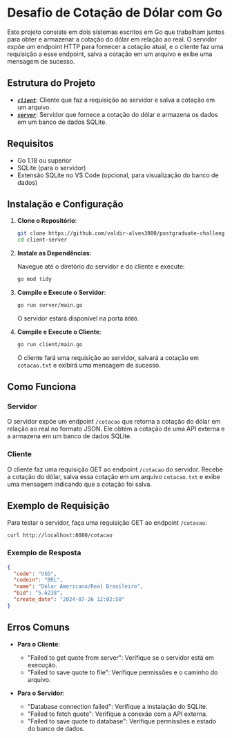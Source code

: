 # Desafio de Cotação de Dólar com Go

Este projeto consiste em dois sistemas escritos em Go que trabalham juntos para obter e armazenar a cotação do dólar em relação ao real. O servidor expõe um endpoint HTTP para fornecer a cotação atual, e o cliente faz uma requisição a esse endpoint, salva a cotação em um arquivo e exibe uma mensagem de sucesso.

## Estrutura do Projeto

- ***[`client`](client)***: Cliente que faz a requisição ao servidor e salva a cotação em um arquivo.
- ***[`server`](server)***: Servidor que fornece a cotação do dólar e armazena os dados em um banco de dados SQLite.

## Requisitos

- Go 1.18 ou superior
- SQLite (para o servidor)
- Extensão SQLite no VS Code (opcional, para visualização do banco de dados)

## Instalação e Configuração

1. **Clone o Repositório**:

   ```sh
   git clone https://github.com/valdir-alves3000/postgraduate-challenges-go-expert/client-server.git
   cd client-server
   ```

2. **Instale as Dependências**:

   Navegue até o diretório do servidor e do cliente e execute:

   ```sh
   go mod tidy
   ```

3. **Compile e Execute o Servidor**:


   ```sh
   go run server/main.go
   ```

   O servidor estará disponível na porta `8080`.

4. **Compile e Execute o Cliente**:

   ```sh
   go run client/main.go
   ```

   O cliente fará uma requisição ao servidor, salvará a cotação em `cotacao.txt` e exibirá uma mensagem de sucesso.

## Como Funciona

### Servidor

O servidor expõe um endpoint `/cotacao` que retorna a cotação do dólar em relação ao real no formato JSON. Ele obtém a cotação de uma API externa e a armazena em um banco de dados SQLite.

### Cliente

O cliente faz uma requisição GET ao endpoint `/cotacao` do servidor. Recebe a cotação do dólar, salva essa cotação em um arquivo `cotacao.txt` e exibe uma mensagem indicando que a cotação foi salva.

## Exemplo de Requisição

Para testar o servidor, faça uma requisição GET ao endpoint `/cotacao`:

```sh
curl http://localhost:8080/cotacao
```

### Exemplo de Resposta

```json
{
  "code": "USD",
  "codein": "BRL",
  "name": "Dólar Americano/Real Brasileiro",
  "bid": "5.6238",
  "create_date": "2024-07-26 12:02:50"
}
```


## Erros Comuns

- **Para o Cliente**:
  - "Failed to get quote from server": Verifique se o servidor está em execução.
  - "Failed to save quote to file": Verifique permissões e o caminho do arquivo.

- **Para o Servidor**:
  - "Database connection failed": Verifique a instalação do SQLite.
  - "Failed to fetch quote": Verifique a conexão com a API externa.
  - "Failed to save quote to database": Verifique permissões e estado do banco de dados.
